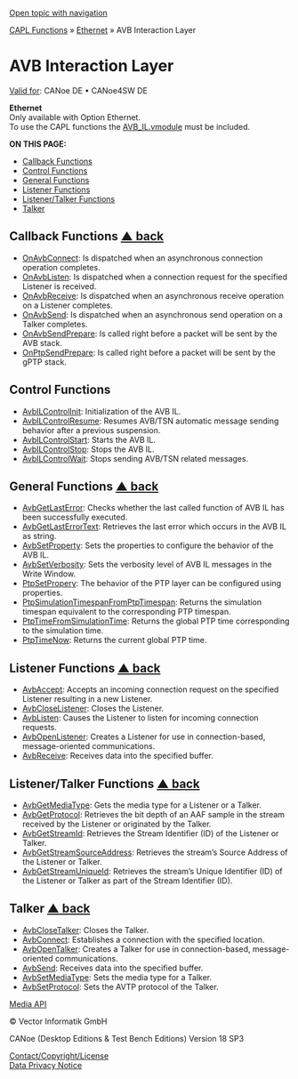 [Open topic with navigation](../../../../../CANoeDEFamily.htm#Topics/CAPLFunctions/IP/AVBIL/CAPLfunctionsAVBILOverview.md)

[CAPL Functions](../../CAPLfunctions.md) » [Ethernet](../CAPLEthernetStartPage.md) » AVB Interaction Layer

# AVB Interaction Layer

[Valid for](../../../Shared/FeatureAvailability.md): CANoe DE • CANoe4SW DE

**Ethernet**  
Only available with Option Ethernet.  
To use the CAPL functions the [AVB_IL.vmodule](../../../CANoeCANalyzer/Ethernet/ILAVB/ILAVBInclude.md) must be included.

**ON THIS PAGE:**

- [Callback Functions](#Callback)
- [Control Functions](#Control)
- [General Functions](#General)
- [Listener Functions](#Listener)
- [Listener/Talker Functions](#ListenerTalker)
- [Talker](#Talker)

## Callback Functions [▲ back](#Shortcuts)

- [OnAvbConnect](Functions/CAPLfunctionOnAvbConnect.md): Is dispatched when an asynchronous connection operation completes.
- [OnAvbListen](Functions/CAPLfunctionOnAvbListen.md): Is dispatched when a connection request for the specified Listener is received.
- [OnAvbReceive](Functions/CAPLfunctionOnAvbReceive.md): Is dispatched when an asynchronous receive operation on a Listener completes.
- [OnAvbSend](Functions/CAPLfunctionOnAvbSend.md): Is dispatched when an asynchronous send operation on a Talker completes.
- [OnAvbSendPrepare](Functions/CAPLfunctionOnAvbSendPrepare.md): Is called right before a packet will be sent by the AVB stack.
- [OnPtpSendPrepare](Functions/CAPLfunctionOnPtpSendPrepare.md): Is called right before a packet will be sent by the gPTP stack.

## Control Functions

- [AvbILControlInit](Functions/CAPLfunctionAvbILControlInit.md): Initialization of the AVB IL.
- [AvbILControlResume](Functions/CAPLfunctionAvbILControlResume.md): Resumes AVB/TSN automatic message sending behavior after a previous suspension.
- [AvbILControlStart](Functions/CAPLfunctionAvbILControlStart.md): Starts the AVB IL.
- [AvbILControlStop](Functions/CAPLfunctionAvbILControlStop.md): Stops the AVB IL.
- [AvbILControlWait](Functions/CAPLfunctionAvbILControlWait.md): Stops sending AVB/TSN related messages.

## General Functions [▲ back](#Shortcuts)

- [AvbGetLastError](Functions/CAPLfunctionAvbGetLastError.md): Checks whether the last called function of AVB IL has been successfully executed.
- [AvbGetLastErrorText](Functions/CAPLfunctionAvbGetLastErrorText.md): Retrieves the last error which occurs in the AVB IL as string.
- [AvbSetProperty](Functions/CAPLfunctionAvbSetProperty.md): Sets the properties to configure the behavior of the AVB IL.
- [AvbSetVerbosity](Functions/CAPLfunctionAvbSetVerbosity.md): Sets the verbosity level of AVB IL messages in the Write Window.
- [PtpSetPropery](Functions/CAPLfunctionPtpSetProperty.md): The behavior of the PTP layer can be configured using properties.
- [PtpSimulationTimespanFromPtpTimespan](Functions/CAPLfunctionPtpSimulationTimespanFromPtpTimespan.md): Returns the simulation timespan equivalent to the corresponding PTP timespan.
- [PtpTimeFromSimulationTime](Functions/CAPLfunctionPtpTimeFromSimulationTime.md): Returns the global PTP time corresponding to the simulation time.
- [PtpTimeNow](Functions/CAPLfunctionPtpTimeNow.md): Returns the current global PTP time.

## Listener Functions [▲ back](#Shortcuts)

- [AvbAccept](Functions/CAPLfunctionAvbAccept.md): Accepts an incoming connection request on the specified Listener resulting in a new Listener.
- [AvbCloseListener](Functions/CAPLfunctionAvbCloseListener.md): Closes the Listener.
- [AvbListen](Functions/CAPLfunctionAvbListen.md): Causes the Listener to listen for incoming connection requests.
- [AvbOpenListener](Functions/CAPLfunctionAvbOpenListener.md): Creates a Listener for use in connection-based, message-oriented communications.
- [AvbReceive](Functions/CAPLfunctionAvbReceive.md): Receives data into the specified buffer.

## Listener/Talker Functions [▲ back](#Shortcuts)

- [AvbGetMediaType](Functions/CAPLfunctionAvbGetMediaType.md): Gets the media type for a Listener or a Talker.
- [AvbGetProtocol](Functions/CAPLfunctionAvbGetProtocol.md): Retrieves the bit depth of an AAF sample in the stream received by the Listener or originated by the Talker.
- [AvbGetStreamId](Functions/CAPLfunctionAvbGetStreamId.md): Retrieves the Stream Identifier (ID) of the Listener or Talker.
- [AvbGetStreamSourceAddress](Functions/CAPLfunctionAvbGetStreamSourceAddress.md): Retrieves the stream’s Source Address of the Listener or Talker.
- [AvbGetStreamUniqueId](Functions/CAPLfunctionAvbGetStreamUniqueId.md): Retrieves the stream’s Unique Identifier (ID) of the Listener or Talker as part of the Stream Identifier (ID).

## Talker [▲ back](#Shortcuts)

- [AvbCloseTalker](Functions/CAPLfunctionAvbCloseTalker.md): Closes the Talker.
- [AvbConnect](Functions/CAPLfunctionAvbConnect.md): Establishes a connection with the specified location.
- [AvbOpenTalker](Functions/CAPLfunctionAvbOpenTalker.md): Creates a Talker for use in connection-based, message-oriented communications.
- [AvbSend](Functions/CAPLfunctionAvbSend.md): Receives data into the specified buffer.
- [AvbSetMediaType](Functions/CAPLfunctionAvbSetMediaType.md): Sets the media type for a Talker.
- [AvbSetProtocol](Functions/CAPLfunctionAvbSetProtocol.md): Sets the AVTP protocol of the Talker.

[Media API](../../Media/CAPLfunctionsMediaOverview.md)

© Vector Informatik GmbH

CANoe (Desktop Editions & Test Bench Editions) Version 18 SP3

[Contact/Copyright/License](../../../Shared/ContactCopyrightLicense.md)  
[Data Privacy Notice](https://www.vector.com/int/en/company/get-info/privacy-policy/)